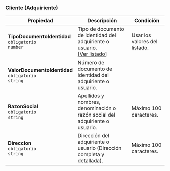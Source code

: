 ### Cliente (Adquiriente)

| Propiedad                                                    | Descripción                                                                 | **Condición**                 |
| ------------------------------------------------------------ | --------------------------------------------------------------------------- | ----------------------------- |
| **TipoDocumentoIdentidad**  <br>`obligatorio`  <br>`number`  | Tipo de documento de identidad del adquiriente o usuario.  <br>[[Ver listado]](../Listado/TipoDocumentoIdentidad.md) | Usar los valores del listado. |
| **ValorDocumentoIdentidad**  <br>`obligatorio`  <br>`string` | Número de documento de identidad del adquiriente o usuario.                 |                               |
| **RazonSocial**  <br>`obligatorio`  <br>`string`             | Apellidos y nombres, denominación o razón social del adquiriente o usuario. | Máximo 100 caracteres.        |
| **Direccion**  <br>`obligatorio`  <br>`string`               | Dirección del adquiriente o usuario (Dirección completa y detallada).       | Máximo 100 caracteres.        |
